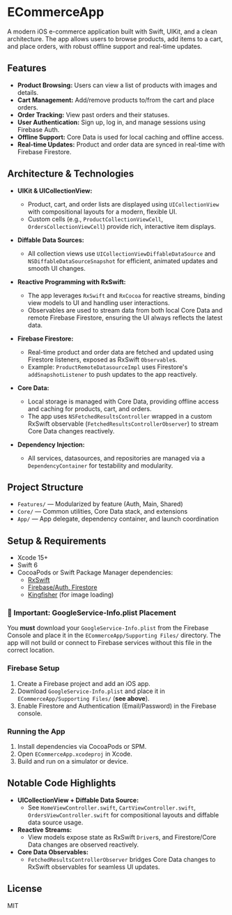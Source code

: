 # ECommerceApp

A modern iOS e-commerce application built with Swift, UIKit, and a clean architecture. The app allows users to browse products, add items to a cart, and place orders, with robust offline support and real-time updates.

## Features

- **Product Browsing:** Users can view a list of products with images and details.
- **Cart Management:** Add/remove products to/from the cart and place orders.
- **Order Tracking:** View past orders and their statuses.
- **User Authentication:** Sign up, log in, and manage sessions using Firebase Auth.
- **Offline Support:** Core Data is used for local caching and offline access.
- **Real-time Updates:** Product and order data are synced in real-time with Firebase Firestore.

## Architecture & Technologies

- **UIKit & UICollectionView:**
  - Product, cart, and order lists are displayed using `UICollectionView` with compositional layouts for a modern, flexible UI.
  - Custom cells (e.g., `ProductCollectionViewCell`, `OrdersCollectionViewCell`) provide rich, interactive item displays.

- **Diffable Data Sources:**
  - All collection views use `UICollectionViewDiffableDataSource` and `NSDiffableDataSourceSnapshot` for efficient, animated updates and smooth UI changes.

- **Reactive Programming with RxSwift:**
  - The app leverages `RxSwift` and `RxCocoa` for reactive streams, binding view models to UI and handling user interactions.
  - Observables are used to stream data from both local Core Data and remote Firebase Firestore, ensuring the UI always reflects the latest data.

- **Firebase Firestore:**
  - Real-time product and order data are fetched and updated using Firestore listeners, exposed as RxSwift `Observable`s.
  - Example: `ProductRemoteDatasourceImpl` uses Firestore's `addSnapshotListener` to push updates to the app reactively.

- **Core Data:**
  - Local storage is managed with Core Data, providing offline access and caching for products, cart, and orders.
  - The app uses `NSFetchedResultsController` wrapped in a custom RxSwift observable (`FetchedResultsControllerObserver`) to stream Core Data changes reactively.

- **Dependency Injection:**
  - All services, datasources, and repositories are managed via a `DependencyContainer` for testability and modularity.

## Project Structure

- `Features/` — Modularized by feature (Auth, Main, Shared)
- `Core/` — Common utilities, Core Data stack, and extensions
- `App/` — App delegate, dependency container, and launch coordination

## Setup & Requirements

- Xcode 15+
- Swift 6
- CocoaPods or Swift Package Manager dependencies:
  - [RxSwift](https://github.com/ReactiveX/RxSwift)
  - [Firebase/Auth, Firestore](https://firebase.google.com/docs/ios/setup)
  - [Kingfisher](https://github.com/onevcat/Kingfisher) (for image loading)

### 🚨 Important: GoogleService-Info.plist Placement

You **must** download your `GoogleService-Info.plist` from the Firebase Console and place it in the `ECommerceApp/Supporting Files/` directory. The app will not build or connect to Firebase services without this file in the correct location.

### Firebase Setup
1. Create a Firebase project and add an iOS app.
2. Download `GoogleService-Info.plist` and place it in `ECommerceApp/Supporting Files/` (**see above**).
3. Enable Firestore and Authentication (Email/Password) in the Firebase console.

### Running the App
1. Install dependencies via CocoaPods or SPM.
2. Open `ECommerceApp.xcodeproj` in Xcode.
3. Build and run on a simulator or device.

## Notable Code Highlights

- **UICollectionView + Diffable Data Source:**
  - See `HomeViewController.swift`, `CartViewController.swift`, `OrdersViewController.swift` for compositional layouts and diffable data source usage.
- **Reactive Streams:**
  - View models expose state as RxSwift `Driver`s, and Firestore/Core Data changes are observed reactively.
- **Core Data Observables:**
  - `FetchedResultsControllerObserver` bridges Core Data changes to RxSwift observables for seamless UI updates.

## License

MIT 